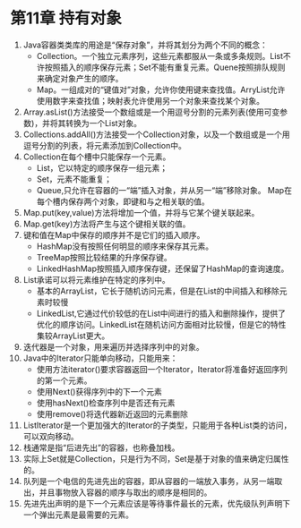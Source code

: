# 第11章 持有对象
1. Java容器类类库的用途是“保存对象”，并将其划分为两个不同的概念：
    - Collection。一个独立元素序列，这些元素都服从一条或多条规则。List不许按照插入的顺序保存元素；Set不能有重复元素。Quene按照排队规则来确定对象产生的顺序。
    - Map。一组成对的“键值对”对象，允许你使用键来查找值。ArryList允许使用数字来查找值；映射表允许使用另一个对象来查找某个对象。
2. Array.asList()方法接受一个数组或是一个用逗号分割的元素列表(使用可变参数)，并将其转换为一个List对象。
3. Collections.addAll()方法接受一个Collection对象，以及一个数组或是一个用逗号分割的列表，将元素添加到Collection中。
4. Collection在每个槽中只能保存一个元素。
    - List，它以特定的顺序保存一组元素；
    - Set，元素不能重复；
    - Queue,只允许在容器的一“端”插入对象，并从另一“端”移除对象。
   Map在每个槽内保存两个对象，即键和与之相关联的值。
5. Map.put(key,value)方法将增加一个值，并将与它某个键关联起来。
6. Map.get(key)方法将产生与这个键相关联的值。
7. 键和值在Map中保存的顺序并不是它们的插入顺序。
    - HashMap没有按照任何明显的顺序来保存其元素。
    - TreeMap按照比较结果的升序保存键。
    - LinkedHashMap按照插入顺序保存键，还保留了HashMap的查询速度。
8. List承诺可以将元素维护在特定的序列中。
    - 基本的ArrayList，它长于随机访问元素，但是在List的中间插入和移除元素时较慢
    - LinkedList,它通过代价较低的在List中间进行的插入和删除操作，提供了优化的顺序访问。LinkedList在随机访问方面相对比较慢，但是它的特性集较ArrayList更大。
9. 迭代器是一个对象，用来遍历并选择序列中的对象。
10. Java中的Iterator只能单向移动，只能用来：
    - 使用方法iterator()要求容器返回一个Iterator，Iterator将准备好返回序列的第一个元素。
    - 使用Next()获得序列中的下一个元素
    - 使用hasNext()检查序列中是否还有元素
    - 使用remove()将迭代器新近返回的元素删除
11. ListIterator是一个更加强大的Iterator的子类型，只能用于各种List类的访问，可以双向移动。
12. 栈通常是指“后进先出”的容器，也称叠加栈。
13. 实际上Set就是Collection，只是行为不同，Set是基于对象的值来确定归属性的。
14. 队列是一个电信的先进先出的容器，即从容器的一端放入事务，从另一端取出，并且事物放入容器的顺序与取出的顺序是相同的。
15. 先进先出声明的是下一个元素应该是等待事件最长的元素，优先级队列声明下一个弹出元素是最需要的元素。